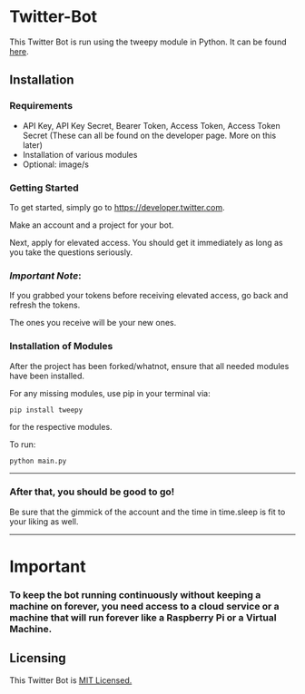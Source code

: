 # Twitter-Bot
This Twitter Bot is run using the tweepy module in Python. It can be found <a href="https://www.tweepy.org/">here</a>.

## Installation
### Requirements
- API Key, API Key Secret, Bearer Token, Access Token, Access Token Secret (These can all be found on the developer page. More on this later)
- Installation of various modules
- Optional: image/s

### Getting Started
To get started, simply go to https://developer.twitter.com. 

Make an account and a project for your bot.

Next, apply for elevated access. You should get it immediately as long as you take the questions seriously.

### _Important Note_:
If you grabbed your tokens before receiving elevated access, go back and refresh the tokens.

The ones you receive will be your new ones.

### Installation of Modules
After the project has been forked/whatnot, ensure that all needed modules have been installed. 

For any missing modules, use pip in your terminal via:

``` 
pip install tweepy 
```

for the respective modules. 

To run:
```
python main.py
```
---
### After that, you should be good to go! 
Be sure that the gimmick of the account and the time in time.sleep is fit to your liking as well.

---

# Important
### To keep the bot running continuously without keeping a machine on forever, you need access to a cloud service or a machine that will run forever like a Raspberry Pi or a Virtual Machine.

## Licensing
This Twitter Bot is <a href="https://github.com/peacekeeper6/Twitter-Bot/blob/main/LICENSE">MIT Licensed.</a>
